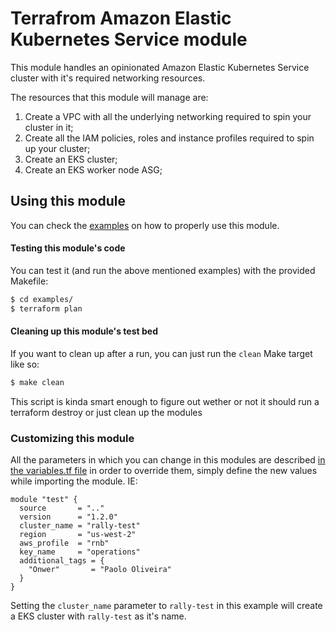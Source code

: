 # Terrafrom Amazon Elastic Kubernetes Service module

This module handles an opinionated Amazon Elastic Kubernetes Service cluster
with it's required networking resources.

The resources that this module will manage are:

1. Create a VPC with all the underlying networking required to spin your cluster in it;
1. Create all the IAM policies, roles and instance profiles required to spin up your cluster;
1. Create an EKS cluster;
1. Create an EKS worker node ASG;

## Using this module

You can check the [examples](examples/eks-cluster.tf) on how to properly use this
module.

#### Testing this module's code

You can test it (and run the above mentioned examples) with the provided
Makefile:

```bash
$ cd examples/
$ terraform plan
```


#### Cleaning up this module's test bed

If you want to clean up after a run, you can just run the `clean` Make target
like so:

```bash
$ make clean
```
This script is kinda smart enough to figure out wether or not it should run a
terraform destroy or just clean up the modules

### Customizing this module
All the parameters in which you can change in this modules are described
[in the variables.tf file](variables.tf) in order to override them, simply
define the new values while importing the module. IE:

```hcl
module "test" {
  source       = ".."
  version      = "1.2.0"
  cluster_name = "rally-test"
  region       = "us-west-2"
  aws_profile  = "rnb"
  key_name     = "operations"
  additional_tags = {
    "Onwer"       = "Paolo Oliveira"
  }
}
```

Setting the `cluster_name` parameter to `rally-test` in this example will
create a EKS cluster with `rally-test` as it's name.
